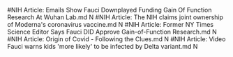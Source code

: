 #NIH
Article: Emails Show Fauci Downplayed Funding Gain Of Function Research At Wuhan Lab.md N
#NIH
Article: The NIH claims joint ownership of Moderna's coronavirus vaccine.md N
#NIH
Article: Former NY Times Science Editor Says Fauci DID Approve Gain-of-Function Research.md N
#NIH
Article: Origin of Covid - Following the Clues.md N
#NIH
Article: Video Fauci warns kids 'more likely' to be infected by Delta variant.md N
